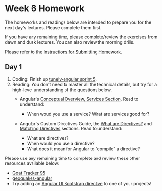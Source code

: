 # Week 6 Homework

The homeworks and readings below are intended to prepare you for the next day's lectures. Please complete them first.

If you have any remaining time, please complete/review the exercises from dawn and dusk lectures. You can also review the morning drills.

Please refer to the [Instructions for Submitting Homework](/how-to/homework-submission.md).


## Day 1

1. Coding: Finish up [tunely-angular sprint 5](https://github.com/SF-WDI-LABS/tunely-angular/blob/master/docs/sprint5.md). 
1. Reading: You don't need to master all the technical details, but try for a high-level understanding of the questions below.
      * Angular's [Conceptual Overview, Services Section](https://code.angularjs.org/1.5.1/docs/guide/concepts#view-independent-business-logic-services). Read to understand:
         * When woud you use a service? What are services good for?
         
      * Angular's Custom Directives Guide, the [What are Directives?](https://code.angularjs.org/1.4.10/docs/guide/directive#what-are-directives-) and [Matching Directives](https://code.angularjs.org/1.4.10/docs/guide/directive#matching-directives) sections. Read to understand:
         * What are directives?
         * When would you use a directive?
         * What does it mean for Angular to "compile" a directive?

Please use any remaining time to complete and review these other resources available below:

* [Goat Tracker 95](https://github.com/sf-wdi-27-28/goat_tracker_95)
* [geoquakes-angular](https://github.com/SF-WDI-LABS/geoquakes-angular.git)
* Try adding an [Angular UI Bootstrap directive](https://angular-ui.github.io/bootstrap/) to one of your projects!


<!-- 
## Day 2

1. Reading
2. Bonus/Stretch

Please use any remaining time to complete and review the exercises from dawn & dusk. 
-->

<!-- 
## Day 3

1. Reading
2. Bonus/Stretch

Please use any remaining time to complete and review the exercises from dawn & dusk. 
-->

<!-- 
## Day 4

1. Reading
2. Friday Review Prep
    - Complete the [Week 1 Self-Assessment](#PENDING) and identify 2 topics you want to review tomorrow
    - Ask and/or upvote 3 questions on QuestionCookie: http://www.questioncookie.com/wdi-27-28-w6-review

Please use any remaining time to complete and review the exercises from dawn & dusk. 
-->

<!-- 
## Day 5 - Weekend Homework

1. Reading
2. Weekend Lab

Please use any remaining time to review exercises/drills from the week! And don't forget to sleep!
-->

